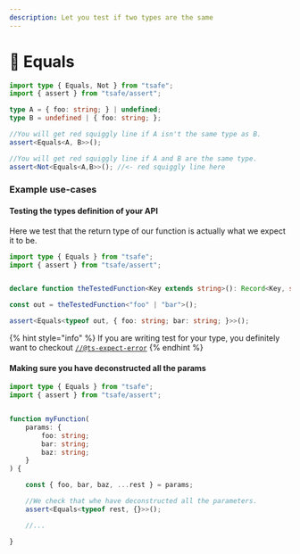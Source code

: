 ```yaml
---
description: Let you test if two types are the same
---
```


# 🌟 Equals

```typescript
import type { Equals, Not } from "tsafe";
import { assert } from "tsafe/assert";

type A = { foo: string; } | undefined;
type B = undefined | { foo: string; };

//You will get red squiggly line if A isn't the same type as B.
assert<Equals<A, B>>();

//You will get red squiggly line if A and B are the same type.
assert<Not<Equals<A,B>>(); //<- red squiggly line here
```

### Example use-cases

#### Testing the types definition of your API

Here we test that the return type of our function is actually what we expect it to be.

```typescript
import type { Equals } from "tsafe";
import { assert } from "tsafe/assert";


declare function theTestedFunction<Key extends string>(): Record<Key, string>;

const out = theTestedFunction<"foo" | "bar">();

assert<Equals<typeof out, { foo: string; bar: string; }>>();
```

{% hint style="info" %}
If you are writing test for your type, you definitely want to checkout [`//@ts-expect-error`](https://www.typescriptlang.org/docs/handbook/release-notes/typescript-3-9.html#-ts-expect-error-comments)
{% endhint %}

#### Making sure you have deconstructed all the params

```typescript
import type { Equals } from "tsafe";
import { assert } from "tsafe/assert";


function myFunction(
	params: {
		foo: string;
		bar: string;
		baz: string;
	}
) {

	const { foo, bar, baz, ...rest } = params;

	//We check that whe have deconstructed all the parameters.
	assert<Equals<typeof rest, {}>>();

	//...

}
```
